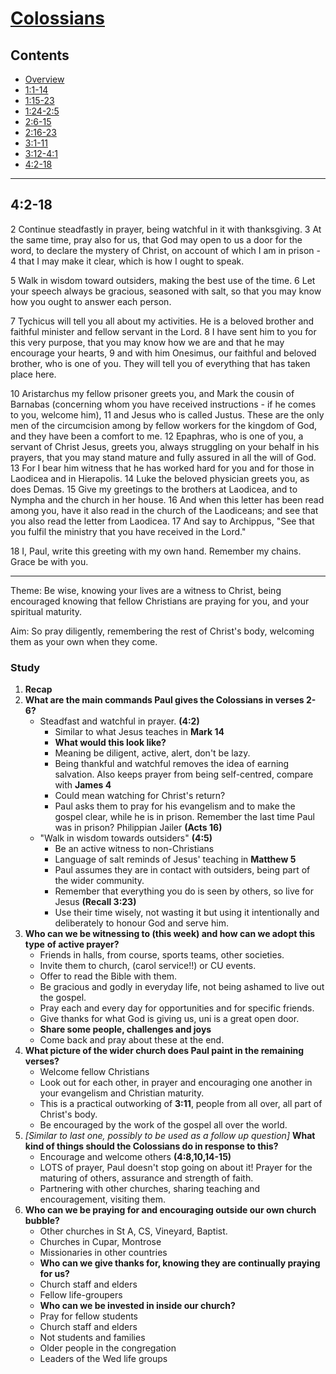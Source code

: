 # [Colossians](Colossians.md)

## Contents
* [Overview](README.md)
* [1:1-14](ch1v1-14.md)
* [1:15-23](ch1v15-23.md)
* [1:24-2:5](ch1v24-ch2v5.md)
* [2:6-15](ch2v6-15.md)
* [2:16-23](ch2v16-23.md)
* [3:1-11](ch3v1-11.md)
* [3:12-4:1](ch3v12-ch4v1.md)
* [4:2-18](ch4v2-18.md)

-----

## 4:2-18
2   Continue steadfastly in prayer, being watchful in it with thanksgiving.  3
At the same time, pray also for us, that God may open to us a door for the
word, to declare the mystery of Christ, on account of which I am in prison - 4
that I may make it clear, which is how I ought to speak.

5   Walk in wisdom toward outsiders, making the best use of the time.  6   Let
your speech always be gracious, seasoned with salt, so that you may know how
you ought to answer each person.

7   Tychicus will tell you all about my activities. He is a beloved brother and
faithful minister and fellow servant in the Lord.  8   I have sent him to you
for this very purpose, that you may know how we are and that he may encourage
your hearts, 9   and with him Onesimus, our faithful and beloved brother, who
is one of you. They will tell you of everything that has taken place here.

10  Aristarchus my fellow prisoner greets you, and Mark the cousin of Barnabas
(concerning whom you have received instructions - if he comes to you, welcome
him), 11  and Jesus who is called Justus. These are the only men of the
circumcision among by fellow workers for the kingdom of God, and they have been
a comfort to me.  12  Epaphras, who is one of you, a servant of Christ Jesus,
greets you, always struggling on your behalf in his prayers, that you may stand
mature and fully assured in all the will of God.  13  For I bear him witness
that he has worked hard for you and for those in Laodicea and in Hierapolis.
14  Luke the beloved physician greets you, as does Demas.  15  Give my
greetings to the brothers at Laodicea, and to Nympha and the church in her
house.  16  And when this letter has been read among you, have it also read in
the church of the Laodiceans; and see that you also read the letter from
Laodicea.  17  And say to Archippus, "See that you fulfil the ministry that you
have received in the Lord."

18  I, Paul, write this greeting with my own hand. Remember my chains. Grace be
with you.

-----

Theme: Be wise, knowing your lives are a witness to Christ, being encouraged
knowing that fellow Christians are praying for you, and your spiritual
maturity.

Aim: So pray diligently, remembering the rest of Christ's body, welcoming them
as your own when they come.

### Study
1. **Recap**
2. **What are the main commands Paul gives the Colossians in verses 2-6?**
    * Steadfast and watchful in prayer. **(4:2)**
        * Similar to what Jesus teaches in **Mark 14**
        * **What would this look like?**
        * Meaning be diligent, active, alert, don't be lazy.
        * Being thankful and watchful removes the idea of earning salvation.
          Also keeps prayer from being self-centred, compare with **James 4**
        * Could mean watching for Christ's return?
        * Paul asks them to pray for his evangelism and to make the gospel
          clear, while he is in prison. Remember the last time Paul was in
          prison? Philippian Jailer **(Acts 16)**
    * "Walk in wisdom towards outsiders" **(4:5)**
        * Be an active witness to non-Christians
        * Language of salt reminds of Jesus' teaching in **Matthew 5**
        * Paul assumes they are in contact with outsiders, being part of the
          wider community.
        * Remember that everything you do is seen by others, so live for Jesus
          **(Recall 3:23)**
        * Use their time wisely, not wasting it but using it intentionally and
          deliberately to honour God and serve him.
3. **Who can we be witnessing to (this week) and how can we adopt this type**
   **of active prayer?**
    * Friends in halls, from course, sports teams, other societies.
    * Invite them to church, (carol service!!) or CU events.
    * Offer to read the Bible with them.
    * Be gracious and godly in everyday life, not being ashamed to live out the
      gospel.
    * Pray each and every day for opportunities and for specific friends.
    * Give thanks for what God is giving us, uni is a great open door.
    * **Share some people, challenges and joys**
    * Come back and pray about these at the end.
4. **What picture of the wider church does Paul paint in the remaining**
   **verses?**
    * Welcome fellow Christians
    * Look out for each other, in prayer and encouraging one another in your
      evangelism and Christian maturity.
    * This is a practical outworking of **3:11**, people from all over, all
      part of Christ's body.
    * Be encouraged by the work of the gospel all over the world.
5. *[Similar to last one, possibly to be used as a follow up question]*
   **What kind of things should the Colossians do in response to this?**
    * Encourage and welcome others **(4:8,10,14-15)**
    * LOTS of prayer, Paul doesn't stop going on about it! Prayer for the
      maturing of others, assurance and strength of faith.
    * Partnering with other churches, sharing teaching and encouragement,
      visiting them.
6. **Who can we be praying for and encouraging outside our own church bubble?**
    * Other churches in St A, CS, Vineyard, Baptist.
    * Churches in Cupar, Montrose
    * Missionaries in other countries
    * **Who can we give thanks for, knowing they are continually praying for us?**
    * Church staff and elders
    * Fellow life-groupers
    * **Who can we be invested in inside our church?**
    * Pray for fellow students
    * Church staff and elders
    * Not students and families
    * Older people in the congregation
    * Leaders of the Wed life groups
